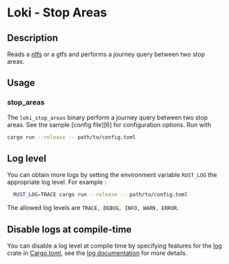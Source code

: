# Loki - Stop Areas


## Description

Reads a [ntfs][1] or a gtfs and performs a journey query between two stop areas.


## Usage

### stop_areas
The `loki_stop_areas` binary perform a journey query between two stop areas.
See the sample [config file][6] for configuration options.
Run with

```bash
cargo run --release -- path/to/config.toml
```

## Log level
You can obtain more logs by setting the environment variable `RUST_LOG` the appropriate log level.
For example :

```bash
  RUST_LOG=TRACE cargo run --release -- path/to/config.toml
```

The allowed log levels are `TRACE, DEBUG, INFO, WARN, ERROR`.

## Disable logs at compile-time
You can disable a log level at compile time by specifying features for the [log][2] crate in [Cargo.toml][3], see the [log documentation][4] for more details.


[1]: https://github.com/hove-io/ntfs-specification
[2]: https://crates.io/crates/log
[3]: ./Cargo.toml
[4]: https://docs.rs/log/0.4.11/log/#compile-time-filters
[5]: ./config.toml
